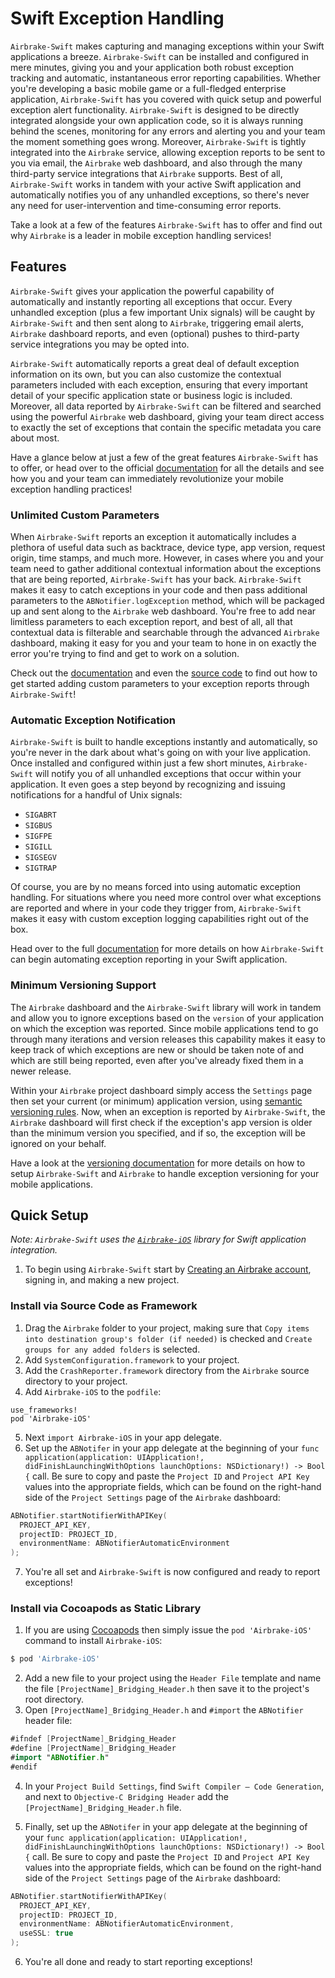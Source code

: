 # Swift Exception Handling

`Airbrake-Swift` makes capturing and managing exceptions within your Swift applications a breeze.  `Airbrake-Swift` can be installed and configured in mere minutes, giving you and your application both robust exception tracking and automatic, instantaneous error reporting capabilities.  Whether you're developing a basic mobile game or a full-fledged enterprise application, `Airbrake-Swift` has you covered with quick setup and powerful exception alert functionality.  `Airbrake-Swift` is designed to be directly integrated alongside your own application code, so it is always running behind the scenes, monitoring for any errors and alerting you and your team the moment something goes wrong.  Moreover, `Airbrake-Swift` is tightly integrated into the `Airbrake` service, allowing exception reports to be sent to you via email, the `Airbrake` web dashboard, and also through the many third-party service integrations that `Airbrake` supports.  Best of all, `Airbrake-Swift` works in tandem with your active Swift application and automatically notifies you of any unhandled exceptions, so there's never any need for user-intervention and time-consuming error reports.

Take a look at a few of the features `Airbrake-Swift` has to offer and find out why `Airbrake` is a leader in mobile exception handling services!

## Features

`Airbrake-Swift` gives your application the powerful capability of automatically and instantly reporting all exceptions that occur.  Every unhandled exception (plus a few important Unix signals) will be caught by `Airbrake-Swift` and then sent along to `Airbrake`, triggering email alerts, `Airbrake` dashboard reports, and even (optional) pushes to third-party service integrations you may be opted into.

`Airbrake-Swift` automatically reports a great deal of default exception information on its own, but you can also customize the contextual parameters included with each exception, ensuring that every important detail of your specific application state or business logic is included.  Moreover, all data reported by `Airbrake-Swift` can be filtered and searched using the powerful `Airbrake` web dashboard, giving your team direct access to exactly the set of exceptions that contain the specific metadata you care about most.

Have a glance below at just a few of the great features `Airbrake-Swift` has to offer, or head over to the official [documentation](https://github.com/airbrake/airbrake-ios) for all the details and see how you and your team can immediately revolutionize your mobile exception handling practices!

### Unlimited Custom Parameters

When `Airbrake-Swift` reports an exception it automatically includes a plethora of useful data such as backtrace, device type, app version, request origin, time stamps, and much more.  However, in cases where you and your team need to gather additional contextual information about the exceptions that are being reported, `Airbrake-Swift` has your back.  `Airbrake-Swift` makes it easy to catch exceptions in your code and then pass additional parameters to the `ABNotifier.logException` method, which will be packaged up and sent along to the `Airbrake` web dashboard.  You're free to add near limitless parameters to each exception report, and best of all, all that contextual data is filterable and searchable through the advanced `Airbrake` dashboard, making it easy for you and your team to hone in on exactly the error you're trying to find and get to work on a solution.

Check out the [documentation](https://github.com/airbrake/airbrake-ios#custom-exception-logging) and even the [source code](https://github.com/airbrake/airbrake-ios/blob/master/Airbrake/notifier/ABNotifier.h#L174) to find out how to get started adding custom parameters to your exception reports through `Airbrake-Swift`!

### Automatic Exception Notification

`Airbrake-Swift` is built to handle exceptions instantly and automatically, so you're never in the dark about what's going on with your live application.  Once installed and configured within just a few short minutes, `Airbrake-Swift` will notify you of all unhandled exceptions that occur within your application.  It even goes a step beyond by recognizing and issuing notifications for a handful of Unix signals:

- `SIGABRT`
- `SIGBUS`
- `SIGFPE`
- `SIGILL`
- `SIGSEGV`
- `SIGTRAP`

Of course, you are by no means forced into using automatic exception handling.  For situations where you need more control over what exceptions are reported and where in your code they trigger from, `Airbrake-Swift` makes it easy with custom exception logging capabilities right out of the box.

Head over to the full [documentation](https://github.com/airbrake/airbrake-ios#signals) for more details on how `Airbrake-Swift` can begin automating exception reporting in your Swift application.

### Minimum Versioning Support

The `Airbrake` dashboard and the `Airbrake-Swift` library will work in tandem and allow you to ignore exceptions based on the `version` of your application on which the exception was reported.  Since mobile applications tend to go through many iterations and version releases this capability makes it easy to keep track of which exceptions are new or should be taken note of and which are still being reported, even after you've already fixed them in a newer release.

Within your `Airbrake` project dashboard simply access the `Settings` page then set your current (or minimum) application version, using [semantic versioning rules](http://semver.org/).  Now, when an exception is reported by `Airbrake-Swift`, the `Airbrake` dashboard will first check if the exception's app version is older than the minimum version you specified, and if so, the exception will be ignored on your behalf.

Have a look at the [versioning documentation](https://airbrake.io/docs/airbrake-android-ios/app-versions/) for more details on how to setup `Airbrake-Swift` and `Airbrake` to handle exception versioning for your mobile applications.

## Quick Setup

_Note: `Airbrake-Swift` uses the [`Airbrake-iOS`](https://github.com/airbrake/airbrake-ios) library for Swift application integration._

1. To begin using `Airbrake-Swift` start by [Creating an Airbrake account](https://airbrake.io/account/new), signing in, and making a new project.

### Install via Source Code as Framework

1. Drag the `Airbrake` folder to your project, making sure that `Copy items into destination group's folder (if needed)` is checked and `Create groups for any added folders` is selected.
2. Add `SystemConfiguration.framework` to your project.
3. Add the `CrashReporter.framework` directory from the `Airbrake` source directory to your project.
4. Add `Airbrake-iOS` to the `podfile`:

```
use_frameworks!
pod 'Airbrake-iOS'
```

5. Next `import Airbrake-iOS` in your app delegate.
6. Set up the `ABNotifer` in your app delegate at the beginning of your `func application(application: UIApplication!, didFinishLaunchingWithOptions launchOptions: NSDictionary!) -> Bool {` call.  Be sure to copy and paste the `Project ID` and `Project API Key` values into the appropriate fields, which can be found on the right-hand side of the `Project Settings` page of the `Airbrake` dashboard:

```swift
ABNotifier.startNotifierWithAPIKey(
  PROJECT_API_KEY,
  projectID: PROJECT_ID,
  environmentName: ABNotifierAutomaticEnvironment
);
```

7. You're all set and `Airbrake-Swift` is now configured and ready to report exceptions!

### Install via Cocoapods as Static Library

1. If you are using [Cocoapods](https://cocoapods.org/) then simply issue the `pod 'Airbrake-iOS'` command to install `Airbrake-iOS`:

```bash
$ pod 'Airbrake-iOS'
```

2. Add a new file to your project using the `Header File` template and name the file `[ProjectName]_Bridging_Header.h` then save it to the project's root directory.
3. Open `[ProjectName]_Bridging_Header.h` and `#import` the `ABNotifier` header file:

```swift
#ifndef [ProjectName]_Bridging_Header
#define [ProjectName]_Bridging_Header
#import "ABNotifier.h"
#endif
```

4. In your `Project Build Settings`, find `Swift Compiler – Code Generation`, and next to `Objective-C Bridging Header` add the `[ProjectName]_Bridging_Header.h` file.

5. Finally, set up the `ABNotifer` in your app delegate at the beginning of your `func application(application: UIApplication!, didFinishLaunchingWithOptions launchOptions: NSDictionary!) -> Bool {` call.  Be sure to copy and paste the `Project ID` and `Project API Key` values into the appropriate fields, which can be found on the right-hand side of the `Project Settings` page of the `Airbrake` dashboard:

```swift
ABNotifier.startNotifierWithAPIKey(
  PROJECT_API_KEY,
  projectID: PROJECT_ID,
  environmentName: ABNotifierAutomaticEnvironment,
  useSSL: true
);
```

6. You're all done and ready to start reporting exceptions!